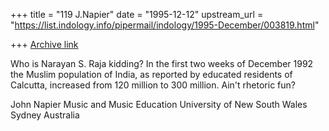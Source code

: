 +++
title = "119 J.Napier"
date = "1995-12-12"
upstream_url = "https://list.indology.info/pipermail/indology/1995-December/003819.html"

+++
[Archive link](https://list.indology.info/pipermail/indology/1995-December/003819.html)

Who is Narayan S. Raja kidding? In the first two weeks of December 1992 the 
Muslim population of India, as reported by educated residents of Calcutta, 
increased from 120 million to 300 million. Ain't rhetoric fun?

John Napier
Music and Music Education
University of New South Wales 
Sydney Australia





